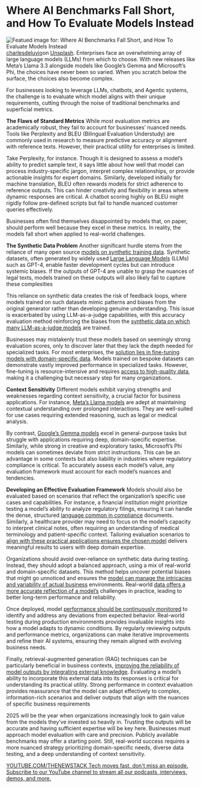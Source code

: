 # Where AI Benchmarks Fall Short, and How To Evaluate Models Instead
![Featued image for: Where AI Benchmarks Fall Short, and How To Evaluate Models Instead](https://cdn.thenewstack.io/media/2025/02/388ceb49-charlesdeluvio-pjah2ax4uwk-unsplash-1024x683.jpg)
[charlesdeluvio](https://unsplash.com/@charlesdeluvio?utm_content=creditCopyText&utm_medium=referral&utm_source=unsplash)on
[Unsplash](https://unsplash.com/photos/person-facing-computer-desktop-pjAH2Ax4uWk?utm_content=creditCopyText&utm_medium=referral&utm_source=unsplash).
Enterprises face an overwhelming array of large language models (LLMs) from which to choose. With new releases like Meta’s Llama 3.3 alongside models like Google’s Gemma and Microsoft’s Phi, the choices have never been so varied. When you scratch below the surface, the choices also become complex.

For businesses looking to leverage LLMs, chatbots, and Agentic systems, the challenge is to evaluate which model aligns with their unique requirements, cutting through the noise of traditional benchmarks and superficial metrics.

**The Flaws of Standard Metrics**
While most evaluation metrics are academically robust, they fail to account for businesses’ nuanced needs. Tools like Perplexity and BLEU (Bilingual Evaluation Understudy) are commonly used in research to measure predictive accuracy or alignment with reference texts. However, their practical utility for enterprises is limited.

Take Perplexity, for instance. Though it is designed to assess a model’s ability to predict sample text, it says little about how well that model can process industry-specific jargon, interpret complex relationships, or provide actionable insights for expert domains. Similarly, developed initially for machine translation, BLEU often rewards models for strict adherence to reference outputs. This can hinder creativity and flexibility in areas where dynamic responses are critical. A chatbot scoring highly on BLEU might rigidly follow pre-defined scripts but fail to handle nuanced customer queries effectively.

Businesses often find themselves disappointed by models that, on paper, should perform well because they excel in these metrics. In reality, the models fall short when applied to real-world challenges.

**The Synthetic Data Problem**
Another significant hurdle stems from the reliance of many open source [models on synthetic training data](https://thenewstack.io/data-modeling-part-2-method-for-time-series-databases/). Synthetic datasets, often generated by widely used [Large Language Models](https://thenewstack.io/why-large-language-models-wont-replace-human-coders/) (LLMs) such as GPT-4, enable faster development cycles but can introduce systemic biases. If the outputs of GPT-4 are unable to grasp the nuances of legal texts, models trained on these outputs will also likely fail to capture these complexities

This reliance on synthetic data creates the risk of feedback loops, where models trained on such datasets mimic patterns and biases from the original generator rather than developing genuine understanding. This issue is exacerbated by using LLM-as-a-judge capabilities, with this accuracy evaluation method reinforcing the biases from the [synthetic data on which many LLM-as-a-judge models](https://thenewstack.io/the-future-of-ai-and-travel-relies-on-synthetic-data/) are trained.

Businesses may mistakenly trust these models based on seemingly strong evaluation scores, only to discover later that they lack the depth needed for specialized tasks. For most enterprises, the [solution lies in fine-tuning models with domain-specific data](https://thenewstack.io/top-5-vector-database-solutions-for-your-ai-project/). Models trained on bespoke datasets can demonstrate vastly improved performance in specialized tasks. However, fine-tuning is resource-intensive and requires [access to high-quality data](https://thenewstack.io/a-look-at-datastaxs-ai-and-push-cache-for-data-access-at-scale/), making it a challenging but necessary step for many organizations.

**Context Sensitivity**
Different models exhibit varying strengths and weaknesses regarding context sensitivity, a crucial factor for business applications. For instance, [Meta’s Llama models](https://thenewstack.io/why-open-source-developers-are-using-llama-metas-ai-model/) are adept at maintaining contextual understanding over prolonged interactions. They are well-suited for use cases requiring extended reasoning, such as legal or medical analysis.

By contrast, [Google’s Gemma models](https://thenewstack.io/gemma-google-takes-on-small-open-models-llama-2-and-mistral/) excel in general-purpose tasks but struggle with applications requiring deep, domain-specific expertise. Similarly, while strong in creative and exploratory tasks, Microsoft’s Phi models can sometimes deviate from strict instructions. This can be an advantage in some contexts but also liability in industries where regulatory compliance is critical. To accurately assess each model’s value, any evaluation framework must account for each model’s nuances and tendencies.

**Developing an Effective Evaluation Framework**
Models should also be evaluated based on scenarios that reflect the organization’s specific use cases and capabilities. For instance, a financial institution might prioritize testing a model’s ability to analyze regulatory filings, ensuring it can handle the dense, structured [language common in compliance](https://thenewstack.io/building-privacy-aware-ai-software-with-vector-databases/) documents. Similarly, a healthcare provider may need to focus on the model’s capacity to interpret clinical notes, often requiring an understanding of medical terminology and patient-specific context. Tailoring evaluation scenarios to [align with these practical applications ensures the chosen model](https://thenewstack.io/ai-alignment-in-practice-what-it-means-and-how-to-get-it/) delivers meaningful results to users with deep domain expertise.

Organizations should avoid over-reliance on synthetic data during testing. Instead, they should adopt a balanced approach, using a mix of real-world and domain-specific datasets. This method helps uncover potential biases that might go unnoticed and ensures the [model can manage the intricacies and variability of actual business](https://thenewstack.io/apis-are-driving-new-business-models-and-unlocking-revenue-streams/) environments. Real-world [data offers a more accurate reflection of a model’s](https://thenewstack.io/data-unions-offer-a-new-model-for-user-data/) challenges in practice, leading to better long-term performance and reliability.

Once deployed, model [performance should be continuously monitored](https://thenewstack.io/linux-deploy-the-netdata-server-performance-monitor/) to identify and address any deviations from expected behavior. Real-world testing during production environments provides invaluable insights into how a model adapts to dynamic conditions. By regularly reviewing outputs and performance metrics, organizations can make iterative improvements and refine their AI systems, ensuring they remain aligned with evolving business needs.

Finally, retrieval-augmented generation (RAG) techniques can be particularly beneficial in business contexts, [improving the reliability of model outputs by integrating external knowledge](https://thenewstack.io/5-ways-ai-improves-knowledge-management/). Evaluating a model’s ability to incorporate this external data into its responses is critical for understanding its practical utility. Strong performance in context evaluation provides reassurance that the model can adapt effectively to complex, information-rich scenarios and deliver outputs that align with the nuances of specific business requirements

2025 will be the year when organizations increasingly look to gain value from the models they’ve invested so heavily in. Trusting the outputs will be accurate and having sufficient expertise will be key here. Businesses must approach model evaluation with care and precision. Publicly available benchmarks may offer a starting point. Still, real-world success requires a more nuanced strategy prioritizing domain-specific needs, diverse data testing, and a deep understanding of context sensitivity.

[
YOUTUBE.COM/THENEWSTACK
Tech moves fast, don't miss an episode. Subscribe to our YouTube
channel to stream all our podcasts, interviews, demos, and more.
](https://youtube.com/thenewstack?sub_confirmation=1)